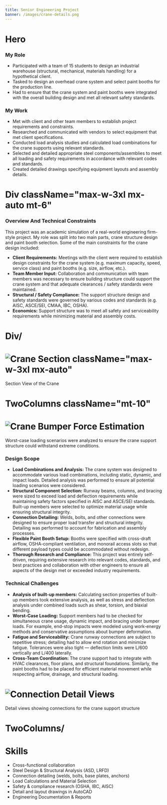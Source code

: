 ```yaml
---
title: Senior Engineering Project
banner: /images/crane-details.png
---
```


# Hero

### My Role
- Participated with a team of 15 students to design an industrial warehouse (structural, mechanical, materials handling) for a hypothetical client.
- Tasked to design an overhead crane system and select paint booths for the production line.
- Had to ensure that the crane system and paint booths were integrated with the overall building design and met all relevant safety standards.

### My Work
- Met with client and other team members to establish project requirements and constraints.
- Researched and communicated with vendors to select equipment that met client specifications.
- Conducted load analysis studies and calculated load combinations for the crane supports using relevant standards.
- Selected and detailed appropriate steel components/assemblies to meet all loading and safety requirements in accordance with relevant codes and standards.
- Created detailed drawings specifying equipment layouts and assembly details.

# Div className="max-w-3xl mx-auto mt-6"
### Overview And Technical Constraints
This project was an academic simulation of a real-world engineering firm-style project. My role was split into two main parts, crane structure design and paint booth selection. Some of the main constraints for the crane design included:

- **Client Requirements:** Meetings with the client were required to establish design constraints for the crane system (e.g. maximum capacity, speed, service class) and paint booths (e.g. size, airflow, etc.).
- **Team Member Input:** Collaboration and communication with team members was necessary to ensure building structure could support the crane system and that adequate clearances / safety standards were maintained.
- **Structural / Safety Compliance:** The support structure design and safety standards were governed by various codes and standards (e.g. AISC, ASCE/SEI, CMAA, IBC, OSHA).
- **Economics:** Support structure was to meet all safety and serviceability requirements while minimizing material and assembly costs.

# Div/

# ![Crane Section](/images/crane-section.png) className="max-w-3xl mx-auto"
Section View of the Crane

# TwoColumns className="mt-10"

# ![Crane Bumper Force Estimation](/images/crane-bumper-force.png)
Worst-case loading scenarios were analyzed to ensure the crane support structure could withstand extreme conditions.

### Design Scope
- **Load Combinations and Analysis:** The crane system was designed to accommodate various load combinations, including static, dynamic, and impact loads. Detailed analysis was performed to ensure all potential loading scenarios were considered.
- **Structural Component Selection:** Runway beams, columns, and bracing were sized to exceed load and deflection requirements while maintaining safety factors specified in AISC and ASCE/SEI standards. Built-up members were selected to optimize material usage while ensuring structural integrity.
- **Connection Detailing:** Welds, bolts, and other connections were designed to ensure proper load transfer and structural integrity. Detailing was performed to account for fabrication and assembly processes.
- **Flexible Paint Booth Setup:** Booths were specified with cross-draft airflow, OSHA-compliant ventilation, and monorail access slots so that different payload types could be accommodated without redesign.
- **Thorough Research and Compliance:** This project was entirely self-driven, requiring extensive research into relevant codes, standards, and best practices and collaboration with other engineers to ensure all aspects of the design met or exceeded industry requirements.

### Technical Challenges
- **Analysis of built-up members:** Calculating section properties of built-up members took extensive analysis, as well as stress and deflection analysis under combined loads such as shear, torsion, and biaxial bending.
- **Worst-Case Loading:** Support members had to be checked for simultaneous crane usage, dynamic impact, and bracing under bumper loads. For example, end-stop impacts were modeled using work-energy methods and conservative assumptions about bumper deformation.
- **Fatigue and Serviceability:** Crane runway connections are subject to repetitive stress; detailing had to allow end rotation and minimize fatigue. Tolerances were also tight — deflection limits were L/600 vertically and L/400 laterally.
- **Cross-Team Coordination:** The crane support had to integrate with HVAC clearances, floor plans, and structural foundations. Similarly, the paint booths had to be placed for efficient material movement while respecting airflow, drainage, and structural loading.

# ![Connection Detail Views](/images/crane-details2.png)
Detail views showing connections for the crane support structure

# TwoColumns/


# Skills
- Cross-functional collaboration
- Steel Design & Structural Analysis (ASD, LRFD)
- Connection detailing (welds, bolts, base plates, anchors)
- Load Calculations and Material Selection
- Safety & compliance research (OSHA, IBC, AISC)
- Detail and layout drawings in AutoCAD
- Engineering Documentation & Reports